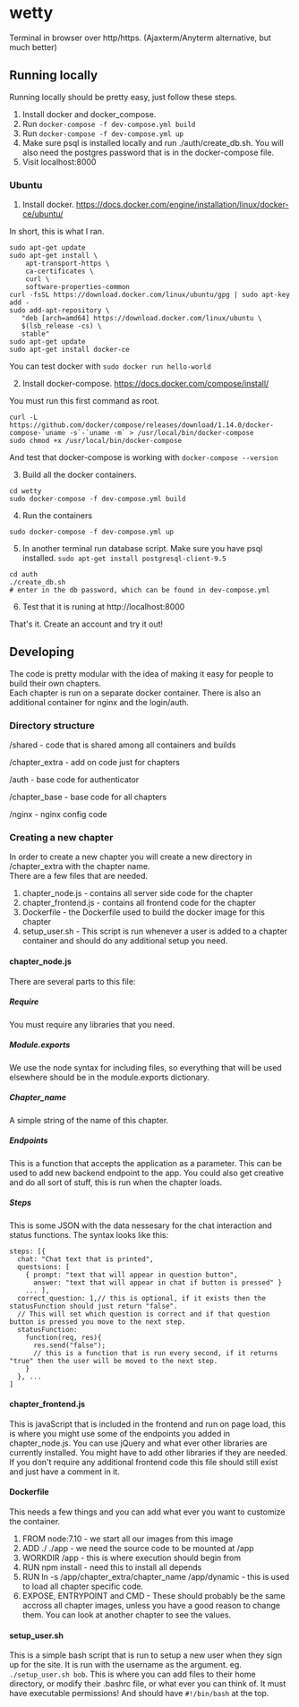 # wetty
Terminal in browser over http/https. (Ajaxterm/Anyterm alternative, but much better)

## Running locally

Running locally should be pretty easy, just follow these steps.
1. Install docker and docker_compose.
2. Run `docker-compose -f dev-compose.yml build`
3. Run `docker-compose -f dev-compose.yml up`
4. Make sure psql is installed locally and run ./auth/create_db.sh.  You will also need the postgres password that is in the docker-compose file.
5. Visit localhost:8000

### Ubuntu

1. Install docker.  https://docs.docker.com/engine/installation/linux/docker-ce/ubuntu/

In short, this is what I ran.
```
sudo apt-get update
sudo apt-get install \
    apt-transport-https \
    ca-certificates \
    curl \
    software-properties-common
curl -fsSL https://download.docker.com/linux/ubuntu/gpg | sudo apt-key add -
sudo add-apt-repository \
   "deb [arch=amd64] https://download.docker.com/linux/ubuntu \
   $(lsb_release -cs) \
   stable"
sudo apt-get update
sudo apt-get install docker-ce
```

You can test docker with `sudo docker run hello-world`

2. Install docker-compose. https://docs.docker.com/compose/install/

You must run this first command as root.
```
curl -L https://github.com/docker/compose/releases/download/1.14.0/docker-compose-`uname -s`-`uname -m` > /usr/local/bin/docker-compose
sudo chmod +x /usr/local/bin/docker-compose
```

And test that docker-compose is working with `docker-compose --version`

3. Build all the docker containers.
```
cd wetty
sudo docker-compose -f dev-compose.yml build
```
4. Run the containers
```
sudo docker-compose -f dev-compose.yml up
```
5. In another terminal run database script.  Make sure you have psql installed.  `sudo apt-get install postgresql-client-9.5`
```
cd auth
./create_db.sh
# enter in the db password, which can be found in dev-compose.yml
```
6. Test that it is runing at http://localhost:8000

That's it.  Create an account and try it out!


## Developing

The code is pretty modular with the idea of making it easy for people to build their own chapters.  
Each chapter is run on a separate docker container.  There is also an additional container for nginx and the login/auth.

### Directory structure
/shared - code that is shared among all containers and builds
 
/chapter_extra - add on code just for chapters
 
/auth - base code for authenticator
 
/chapter_base - base code for all chapters

/nginx - nginx config code

### Creating a new chapter

In order to create a new chapter you will create a new directory in /chapter_extra with the chapter name.  
There are a few files that are needed.
1. chapter_node.js - contains all server side code for the chapter
2. chapter_frontend.js - contains all frontend code for the chapter
3. Dockerfile - the Dockerfile used to build the docker image for this chapter
4. setup_user.sh - This script is run whenever a user is added to a chapter container and should 
do any additional setup you need.

#### chapter_node.js
There are several parts to this file:
##### Require 
You must require any libraries that you need.
##### Module.exports
We use the node syntax for including files, so everything that will be used elsewhere should be in the module.exports 
dictionary.
##### Chapter_name
A simple string of the name of this chapter.
##### Endpoints
This is a function that accepts the application as a parameter.
This can be used to add new backend endpoint to the app.  You could also get creative and do all sort of stuff,
this is run when the chapter loads.
##### Steps
This is some JSON with the data nessesary for the chat interaction and status functions.  The syntax looks like this:
```
steps: [{
  chat: "Chat text that is printed",
  questsions: [
    { prompt: "text that will appear in question button",
      answer: "text that will appear in chat if button is pressed" }
    ... ],
  correct_question: 1,// this is optional, if it exists then the statusFunction should just return "false". 
  // This will set which question is correct and if that question button is pressed you move to the next step.
  statusFunction: 
    function(req, res){
      res.send("false");
      // this is a function that is run every second, if it returns "true" then the user will be moved to the next step.
    }
  }, ...
]
```

#### chapter_frontend.js
This is javaScript that is included in the frontend and run on page load, this is where you might use some of the endpoints you added in chapter_node.js.  You can use jQuery and what ever other libraries are currently installed.  You might have to add other libraries if they are needed.  If you don't require any additional frontend code this file should still exist and just have a comment in it.
    
#### Dockerfile
This needs a few things and you can add what ever you want to customize the container.

1. FROM node:7.10 - we start all our images from this image
2. ADD ./ ./app - we need the source code to be mounted at /app
3. WORKDIR /app - this is where execution should begin from
4. RUN npm install - need this to install all depends
5. RUN ln -s /app/chapter_extra/chapter_name /app/dynamic - this is used to load all chapter specific code.
6. EXPOSE, ENTRYPOINT and CMD - These should probably be the same accross all chapter images, unless you have a good reason to change them.  You can look at another chapter to see the values.

#### setup_user.sh
This is a simple bash script that is run to setup a new user when they sign up for the site.  It is run with the username as the argument.  eg. `./setup_user.sh bob`.  This is where you can add files to their home directory, or modify their .bashrc file, or what ever you can think of.  It must have executable permissions! And should have `#!/bin/bash` at the top.


